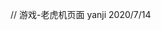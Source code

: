 // 游戏-老虎机页面 yanji 2020/7/14
<template>
  <div class="g-lottery">
    <page-header>Lucky draw</page-header>
    <div class="m-lottery-rule" @click="onRule">Rules</div>
    <div class="m-lottery-slotmachine">
      <div class="m-game-content">
        <div class="u-game-box">
          <div v-if="isAnimation1" class="u-game-box-pic1" :class="isAnimation1 && !isShowText ? 'active': ''" :id='where1'></div>
          <div v-if="!isAnimation1" class="u-game-box-pic1"></div>
          <div v-if="isShowText" class="mb-5">{{firstAmout}}</div>
          <div v-if="isShowText">{{firstText}}</div>
        </div>
        <div class="u-game-box">
          <div v-if="isAnimation2" class="u-game-box-pic2" :class="isAnimation2 && !isShowText ? 'active': ''" :id="where2"></div>
          <div v-if="!isAnimation2" class="u-game-box-pic2"></div>
          <div v-if="isShowText" class="mb-5">{{secondAmout}}</div>
          <div v-if="isShowText">{{secondText}}</div>
        </div>
        <div class="u-game-box">
          <div v-if="isAnimation3" class="u-game-box-pic3" :class="isAnimation3 && !isShowText ? 'active': ''" :id="where3"></div>
          <div v-if="!isAnimation3" class="u-game-box-pic3"></div>
          <div v-if="isShowText" class="mb-5">{{thirdAmout}}</div>
          <div v-if="isShowText">{{thirdText}}</div>
        </div>
      </div>
      <div class="m-game-btn" @click="onStartGame"></div>
    </div>
    <div class="m-award">
      <div class="u-award">
        <vue-seamless-scroll :data="listData" :class-option="optionSingleHeight" class="seamless-warp">
          <div v-for="(item,index) in listData" :key="index" class="u-award-item flex flexBetween">
            <div>{{item.phone}}</div>
            <div>{{item.prize}}</div>
          </div>
        </vue-seamless-scroll>
      </div>
    </div>
    <div class="m-banner">
      <van-swipe class="u-invite-swiper" :autoplay="3000" :show-indicators="false">
        <van-swipe-item v-for="(item, index) in detailList" :key="index">
          <img @click="() => onJump(item.detailLinkirl)" :src="item.detailImg" alt="no images">
        </van-swipe-item>
      </van-swipe>
    </div>
    <WinningModal :visible="visible.winning" :winningModalType="winningModalType" :lotteryData="lotteryData" @onClose="onClose"/>
    <RuleModal :visible="visible.rule" @onClose="onClose"/>
  </div>
</template>
<script>
import PageHeader from '@/components/header/Header.vue'
import WinningModal from './components/WinningModal'
import RuleModal from './components/RuleModal'
export default {
  components: {
    PageHeader,
    WinningModal,
    RuleModal
  },
  data () {
    return {
      where1: 'frameAnimImg1',
      where2: 'frameAnimImg2',
      where3: 'frameAnimImg3',
      isAnimation1: false, // isAnimation1是否开始动画
      isAnimation2: false, // isAnimation2是否开始动画
      isAnimation3: false, // isAnimation3是否开始动画
      visible: {
        winning: false, // 游戏结果弹框
        rule: false // 游戏规则弹框
      },
      winningModalType: 1, // 开奖弹框状态
      isShowText: true,
      listData: [{
        phone: '***4049',
        amount: '₹2000 Examption Loan'
      }, {
        phone: '***4049',
        amount: '₹2000 Examption Loan'
      }, {
        phone: '***4049',
        amount: '₹2000 Examption Loan'
      }, {
        phone: '***4049',
        amount: '₹2000 Examption Loan'
      }, {
        phone: '***4049',
        amount: '₹2000 Examption Loan'
      }, {
        phone: '***4049',
        amount: '₹2000 Examption Loan'
      }],
      lotteryData: {}, // 抽奖结果数据
      randomNums: [], // 中奖对应的数组
      amount: 0,
      activityNo: '',
      enough: false, // 是否余额不足
      lottery: false, // 是否中奖
      detailList: [], // banner列表
      firstAmout: '₹2000', // 第一列中奖对应的金额
      firstText: 'EXEMPTION LOAN', // 第一列中奖对应的文案
      secondAmout: '₹500', // 第二列中奖对应的金额
      secondText: 'SUPERCOINS', // 第二列中奖对应的文案
      thirdAmout: '₹300', // 第三列中奖对应的金额
      thirdText: 'SUPERCOINS' // 第三列中奖对应的文案
    }
  },
  computed: {
    optionSingleHeight () {
      return {
        direction: 1,
        hoverStop: false // 点击是否停下来
      }
    }
  },
  mounted () {
    this.getLotteryActivity()
  },
  methods: {

    // 获取抽奖页面的信息
    getLotteryActivity () {
      this.$api['lottery/getLotteryActivity']({

      }, {
        noShowLoading: true,
        noShowDefaultError: false
      }).then(res => {
        this.amount = res.activityConsumeGold
        this.activityNo = res.activityNo
        this.listData = res.winList
        this.detailList = res.reportBanner && res.reportBanner.detailList
      }).catch(err => {
        console.log(err)
      })
    },

    // 弹框的回调函数
    onClose (type, bool) {
      this.visible[type] = bool
    },

    // 点击游戏规则
    onRule () {
      this.onClose('rule', true)
    },

    // 处理中奖文案
    onHandleResultText (randomNums) {
      switch (randomNums[0]) {
        case 1:
          this.firstAmout = '₹500'
          this.firstText = 'SUPERCOINS'
          break
        case 2:
          this.firstAmout = '₹2000'
          this.firstText = 'EXEMPTION LOAN'
          break
        case 3:
          this.firstAmout = '₹300'
          this.firstText = 'SUPERCOINS'
          break
      }
      switch (randomNums[1]) {
        case 1:
          this.secondAmout = '₹300'
          this.secondText = 'SUPERCOINS'
          break
        case 2:
          this.secondAmout = '₹500'
          this.secondText = 'SUPERCOINS'
          break
        case 3:
          this.secondAmout = '₹2000'
          this.secondText = 'EXEMPTION LOAN'
          break
      }
      switch (randomNums[2]) {
        case 1:
          this.thirdAmout = '₹2000'
          this.thirdText = 'EXEMPTION LOAN'
          break
        case 2:
          this.thirdAmout = '₹300'
          this.thirdText = 'SUPERCOINS'
          break
        case 3:
          this.thirdAmout = '₹500'
          this.thirdText = 'SUPERCOINS'
          break
      }
    },

    // 游戏规则
    gameRule (randomNums, res) {
      if (this.isAnimation1 && this.isAnimation2 && this.isAnimation3) {
        this.isAnimation1 = false
        this.isAnimation2 = false
        this.isAnimation3 = false
      }

      this.where1 = 'frameAnimImg' + randomNums[0]
      this.where2 = 'frameAnimImg' + randomNums[1]
      this.where3 = 'frameAnimImg' + randomNums[2]
      this.onHandleResultText(randomNums)
      this.isShowText = false
      setTimeout(() => {
        this.isAnimation1 = true
      }, 0)
      setTimeout(() => {
        this.isAnimation2 = true
      }, 300)
      setTimeout(() => {
        this.isAnimation3 = true
      }, 500)
      setTimeout(() => {
        // this.isAnimation1 = false
        // this.isAnimation2 = false
        // this.isAnimation3 = false
        this.isShowText = true
      }, 2100)
      setTimeout(() => {
        this.onHandleResult(res) // 处理结果
      }, 3100)
      // setTimeout(() => {
      //   this.isAnimation1 = false
      //   this.isAnimation2 = false

      //   this.isAnimation3 = false
      // },1500)
      // setTimeout(() => {
      //   this.isAnimation1 = false
      // },4000)
      // setTimeout(() => {
      //   this.isAnimation2 = false
      // },5000)
      // setTimeout(() => {
      //   this.isAnimation3 = false
      // },6000)
    },

    // 处理抽奖结果
    onHandleResult (res) {
      if (!res.enough) {
        this.winningModalType = 3
      } else {
        if (res.lottery) {
          this.winningModalType = 1
        } else {
          this.winningModalType = 2
        }
      }
      this.onClose('winning', true)
    },

    // 开始抽奖
    onStartGame () {
      this.$api['lottery/getLottery']({
        activityNo: this.activityNo,
        amount: this.amount
      }, {
        noShowLoading: true,
        noShowDefaultError: false
      }).then(res => {
        this.lotteryData = res
        this.lottery = res.lottery // 是否中奖：true 为中奖
        this.randomNums = res.randomNums // 老虎机中奖返回数组
        this.awardImg = res.awardImg // 中奖图片
        this.enough = res.enough // 是否余额不足
        if (!this.enough) {
          this.onHandleResult(res)
        } else {
          this.gameRule(res.randomNums, res)
        }
      }).catch(err => {
        console.log(err)
      })
    },

    // banner跳转
    onJump (url) {
      location.href = url
    }
  }
}
</script>

<style lang="scss" scoped>
.g-lottery {
  position: relative;
  width: 750px;
  height: 1930px; // 1842
  // background: linear-gradient(90deg,rgba(41,40,123,1),rgba(47,61,171,1),rgba(79,59,207,1),rgba(88,41,173,1));
  background: url(~@/assets/imgs/lottery/BG@2x.png) no-repeat center center;
  background-size: 100% 100%;
  .m-lottery-rule {
    position: absolute;
    top: 20px;
    right: 0;
    min-width: 99px;
    height: 50px;
    line-height: 50px;
    background: rgba(74,36,220,1);
    border: 4px solid rgba(98,158,247,1);
    border-radius: 25px 0px 0px 25px;
    font-size: 24px;
    color: #fff;
    z-index: 1;
  }
  .m-lottery-slotmachine {
    position: relative;
    width: 100%;
    height: 867px;
    background: url(~@/assets/imgs/lottery/slotMachine.png) no-repeat center center;
    background-size: 100% 100%;
  }
  .m-game-content {
    position: absolute;
    top: 322px;
    left: 50%;
    transform: translateX(-50%);
    z-index: 2;
    width: 565px;
    height: 260px;
    .u-game-box {
      display: inline-block;
      width: 186px;
      height: 260px;
      overflow: hidden;
      color: white;
      vertical-align: top;
      font-size: 20px;
      font-weight: bold;
      font-family: Alibaba Sans;
      line-height: 20px;
      .u-game-box-pic1, .u-game-box-pic2, .u-game-box-pic3 {
        width: 186px;
        height: 160px;
        background: url(~@/assets/imgs/lottery/prizeSprite3.png) no-repeat;
        background-position: 0px -80px;
        background-size: 186px 480px;
      }
      .u-game-box-pic1.active, .u-game-box-pic2.active, .u-game-box-pic3.active {
        height: 260px;
      }
      .u-game-box-pic2 {
        background: url(~@/assets/imgs/lottery/prizeSprite2.png) no-repeat;
        background-position: 0 -80px;
        background-size: 186px 480px;
      }
      .u-game-box-pic3 {
        background: url(~@/assets/imgs/lottery/prizeSprite1.png) no-repeat;
        background-position: 0 -80px;
        background-size: 186px 480px;
      }
    }
    .u-game-box:last-child {
      margin-right: 0;
    }
  }
  .m-game-btn {
    position: absolute;
    bottom: 161px;
    left: 50%;
    transform: translateX(-50%);
    width: 588px;
    height: 132px;
    line-height: 132px;
    background: url(~@/assets/imgs/lottery/prizeBtn.png) no-repeat center center;
    background-size: 100% 100%;
    margin: 30px auto 0;
    color: white;
  }

  .m-award {
    width: 100%;
    height: 586px;
    margin-top: 42px;
    padding: 0 30px;
    box-sizing: border-box;
    .u-award {
      width: 100%;
      height: 100%;
      padding: 140px 66px 48px 64px;
      box-sizing: border-box;
      background: url(~@/assets/imgs/lottery/awardAnnouncement.png) no-repeat center center;
      background-size: 100% 100%;
      font-size: 26px;
      font-family: Alibaba Sans;
      color: #fff;
      .seamless-warp {
        width: 100%;
        height: 100%;
        overflow: hidden;
      }
      &-item {
        width: 100%;
        height: 21px;
        line-height: 24px;
        margin-bottom: 51px;
      }
    }
  }

  .m-banner {
    width: 690px;
    height: 165px;
    margin: 37px auto 0;
    // background: url(~@/assets/imgs/lottery/banner@2x.png) no-repeat center center;
    // background-size: 100% 100%;
    .u-invite-swiper {
      width: 100%;
      height: 100%;
      img {
        width: 100%;
        height: 100%;
      }
    }
  }

  @keyframes frameAnim1 {
    0%   {background-position: 0px -80px}
    20%  {background-position: 0px  -128px}
    40%  {background-position: 0px -176px}
    60%  {background-position: 0px -224px}
    80%  {background-position: 0px -282px}
    100%  {background-position: 0px -320px}
  }

  @keyframes frameAnim2 {
    0%   {background-position: 0px -80px}
    20%  {background-position: 0px  -176px}
    40%  {background-position: 0px -272px}
    50%  {background-position: 0px -320px}
    60%  {background-position: 0px -272px}
    80%  {background-position: 0px -196px}
    100%  {background-position: 0px -80px}
  }

  @keyframes frameAnim3 {
    0%   {background-position: 0px -80px}
    20%  {background-position: 0px  -165px}
    40%  {background-position: 0px -250px}
    60%  {background-position: 0px -320px}
    80%  {background-position: 0px -240px}
    100%  {background-position: 0px -200px}
  }

  #frameAnimImg1 {
    animation: frameAnim1 steps(6) .1s 20;
    animation-fill-mode: forwards;
  }

  #frameAnimImg2 {
    animation: frameAnim2 steps(6) 0.1s 20;
    animation-fill-mode: forwards
  }

  #frameAnimImg3 {
    animation: frameAnim3 steps(6) 0.1s 20;
    animation-fill-mode: forwards
  }

}
</style>
